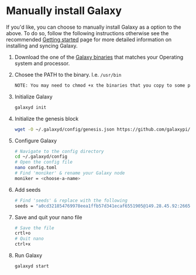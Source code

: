 # Manually install Galaxy

If you'd like, you can choose to manually install Galaxy as a option to the above. To do so, follow the following instructions otherwise see the recommended [Getting started](https://github.com/galaxypi/galaxy/blob/develop/docs/getting-started.md) page for more detailed information on installing and syncing Galaxy.

1. Download the one of the [Galaxy binaries](https://github.com/galaxypi/galaxy/releases) that matches your Operating system and processor.

2. Chosee the PATH to the binary. I.e. `/usr/bin`
   ```bash
   NOTE: You may need to chmod +x the binaries that you copy to some place on your path.
   ```

3. Initialize Galaxy
   ```bash
   galaxyd init
   ```

4. Initialize the genesis block
   ```bash
   wget -O ~/.galaxyd/config/genesis.json https://github.com/galaxypi/galaxy/raw/master/genesis.json
   ```

5. Configure Galaxy
   ```bash
   # Navigate to the config directory
   cd ~/.galaxyd/config
   # Open the config file
   nano config.toml
   # Find 'moniker' & rename your Galaxy node
   moniker = <choose-a-name>
   ```

6. Add seeds
   ```bash
   # Find 'seeds' & replace with the following
   seeds = "a0cd321854769978eea1ffb57d341ecaf6551905@149.28.45.92:26656"
   ```

7. Save and quit your nano file
   ```bash
   # Save the file
   crtl+o
   # Quit nano
   ctrl+x

8. Run Galaxy
   ```bash
   galaxyd start
   ```
